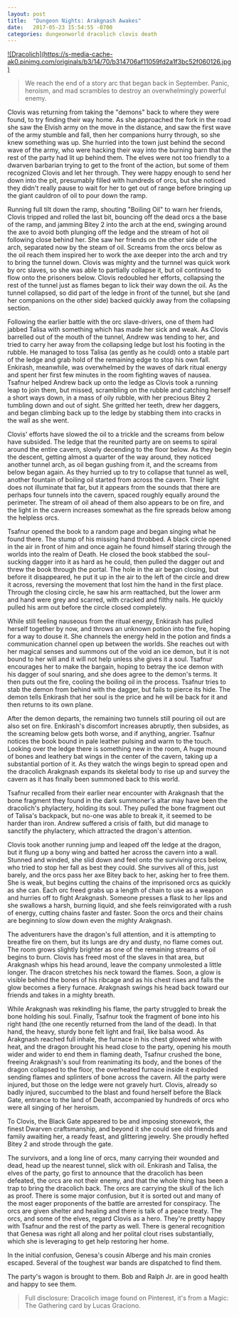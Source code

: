 ```yaml
---
layout: post
title:  "Dungeon Nights: Arakgnash Awakes"
date:   2017-05-23 15:54:55 -0700
categories: dungeonworld dracolich clovis death
---
```


<a href="https://www.pinterest.com/pin/443182419560033786/">
![Dracolich](https://s-media-cache-ak0.pinimg.com/originals/b3/14/70/b314706af11059fd2a1f3bc52f060126.jpg)
</a>

> We reach the end of a story arc that began back in September. Panic, heroism, and mad scrambles to destroy an overwhelmingly powerful enemy.

Clovis was returning from taking the "demons" back to where they were found, to try finding their way home. As she approached the fork in the road she saw the Elvish army on the move in the distance, and saw the first wave of the army stumble and fall, then her companions hurry through, so she knew something was up. She hurried into the town just behind the second wave of the army, who were hacking their way into the burning barn that the rest of the party had lit up behind them. The elves were not too friendly to a dwarven barbarian trying to get to the front of the action, but some of them recognized Clovis and let her through. They were happy enough to send her down into the pit, presumably filled with hundreds of orcs, but she noticed they didn't really pause to wait for her to get out of range before bringing up the giant cauldron of oil to pour down the ramp.

Running full tilt down the ramp, shouting "Boiling Oil" to warn her friends, Clovis tripped and rolled the last bit, bouncing off the dead orcs a the base of the ramp, and jamming Bitey 2 into the arch at the end, swinging around the axe to avoid both plunging off the ledge and the stream of hot oil following close behind her. She saw her friends on the other side of the arch, separated now by the steam of oil. Screams from the orcs below as the oil reach them inspired her to work the axe deeper into the arch and try to bring the tunnel down. Clovis was mighty and the turnnel was quick work by orc slaves, so she was able to partially collapse it, but oil continued to flow onto the prisoners below. Clovis redoubled her efforts, collapsing the rest of the tunnel just as flames began to lick their way down the oil. As the tunnel collapsed, so did part of the ledge in front of the tunnel, but she (and her companions on the other side) backed quickly away from the collapsing section.

Following the earlier battle with the orc slave-drivers, one of them had jabbed Talisa with something which has made her sick and weak. As Clovis barrelled out of the mouth of the tunnel, Andrew was tending to her, and tried to carry her away from the collapsing ledge but lost his footing in the rubble. He managed to toss Talisa (as gently as he could) onto a stable part of the ledge and grab hold of the remaining edge to stop his own fall. Enkirash, meanwhile, was overwhelmed by the waves of dark ritual energy and spent her first few minutes in the room fighting waves of nausea. Tsafnur helped Andrew back up onto the ledge as Clovis took a running leap to join them, but missed, scrambling on the rubble and catching herself a short ways down, in a mass of oily rubble, with her precious Bitey 2 tumbling down and out of sight. She gritted her teeth, drew her daggers, and began climbing back up to the ledge by stabbing them into cracks in the wall as she went.

Clovis' efforts have slowed the oil to a trickle and the screams from below have subsided. The ledge that the reunited party are on seems to spiral around the entire cavern, slowly decending to the floor below. As they begin the descent, getting almost a quarter of the way around, they noticed another tunnel arch, as oil began gushing from it, and the screams from below began again. As they hurried up to try to collapse that tunnel as well, another fountain of boiling oil started from across the cavern. Their light does not illuminate that far, but it appears from the sounds that there are perhaps four tunnels into the cavern, spaced roughly equally around the perimeter. The stream of oil ahead of them also appears to be on fire, and the light in the cavern increases somewhat as the fire spreads below among the helpless orcs.

Tsafnur opened the book to a random page and began singing what he found there. The stump of his missing hand throbbed. A black circle opened in the air in front of him and once again he found himself staring through the worlds into the realm of Death. He closed the book stabbed the soul-sucking dagger into it as hard as he could, then pulled the dagger out and threw the book through the portal. The hole in the air began closing, but before it disappeared, he put it up in the air to the left of the circle and drew it across, reversing the movement that lost him the hand in the first place. Through the closing circle, he saw his arm reattached, but the lower arm and hand were grey and scarred, with cracked and filthy nails. He quickly pulled his arm out before the circle closed completely.

While still feeling nauseous from the ritual energy, Enkirash has pulled herself together by now, and throws an unknown potion into the fire, hoping for a way to douse it. She channels the energy held in the potion and finds a communication channel open up between the worlds. She reaches out with her magical senses and summons out of the void an ice demon, but it is not bound to her will and it will not help unless she gives it a soul. Tsafnur encourages her to make the bargain, hoping to betray the ice demon with his dagger of soul snaring, and she does agree to the demon's terms. It then puts out the fire, cooling the boiling oil in the process. Tsafnur tries to stab the demon from behind with the dagger, but fails to pierce its hide. The demon tells Enkirash that her soul is the price and he will be back for it and then returns to its own plane.

After the demon departs, the remaining two tunnels still pouring oil out are also set on fire. Enkirash's discomfort increases abruptly, then subsides, as the screaming below gets both worse, and if anything, angrier. Tsafnur notices the book bound in pale leather pulsing and warm to the touch. Looking over the ledge there is something new in the room, A huge mound of bones and leathery bat wings in the center of the cavern, taking up a substantial portion of it. As they watch the wings begin to spread open and the dracolich Arakgnash expands its skeletal body to rise up and survey the cavern as it has finally been summoned back to this world.

Tsafnur recalled from their earlier near encounter with Arakgnash that the bone fragment they found in the dark summoner's altar may have been the dracolich's phylactery, holding its soul. They pulled the bone fragment out of Talisa's backpack, but no-one was able to break it, it seemed to be harder than iron. Andrew suffered a crisis of faith, but did manage to sanctify the phylactery, which attracted the dragon's attention.

Clovis took another running jump and leaped off the ledge at the dragon, but it flung up a bony wing and batted her across the cavern into a wall. Stunned and winded, she slid down and feel onto the surviving orcs below, who tried to stop her fall as best they could. She survives all of this, just barely, and the orcs pass her axe Bitey back to her, asking her to free them. She is weak, but begins cutting the chains of the imprisoned orcs as quickly as she can. Each orc freed grabs up a length of chain to use as a weapon and hurries off to fight Arakgnash. Someone presses a flask to her lips and she swallows a harsh, burning liquid, and she feels reinvigorated with a rush of energy, cutting chains faster and faster. Soon the orcs and their chains are beginning to slow down even the mighty Arakgnash.

The adventurers have the dragon's full attention, and it is attempting to breathe fire on them, but its lungs are dry and dusty, no flame comes out. The room grows slightly brighter as one of the remaining streams of oil begins to burn. Clovis has freed most of the slaves in that area, but Arakgnash whips his head around, leave the company unmolested a little longer. The dracon stretches his neck toward the flames. Soon, a glow is visible behind the bones of his ribcage and as his chest rises and falls the glow becomes a fiery furnace. Arakgnash swings his head back toward our friends and takes in a mighty breath.

While Arakgnash was rekindling his flame, the party struggled to break the bone holding his soul. Finally, Tsafnur took the fragment of bone into his right hand (the one recently returned from the land of the dead). In that hand, the heavy, sturdy bone felt light and frail, like balsa wood. As Arakgnash reached full inhale, the furnace in his chest glowed white with heat, and the dragon brought his head close to the party, opening his mouth wider and wider to end them in flaming death, Tsafnur crushed the bone, freeing Arakgnash's soul from reanimating its body, and the bones of the dragon collapsed to the floor, the overheated furnace inside it exploded sending flames and splinters of bone across the cavern. All the party were injured, but those on the ledge were not gravely hurt. Clovis, already so badly injured, succumbed to the blast and found herself before the Black Gate, entrance to the land of Death, accompanied by hundreds of orcs who were all singing of her heroism.

To Clovis, the Black Gate appeared to be and imposing stonework, the finest Dwarven craftsmanship, and beyond it she could see old friends and family awaiting her, a ready feast, and glittering jewelry. She proudly hefted Bitey 2 and strode through the gate.

The survivors, and a long line of orcs, many carrying their wounded and dead, head up the nearest tunnel, slick with oil. Enkirash and Talisa, the elves of the party, go first to announce that the dracolich has been defeated, the orcs are not their enemy, and that the whole thing has been a trap to bring the dracolich back. The orcs are carrying the skull of the lich as proof. There is some major confusion, but it is sorted out and many of the most eager proponents of the battle are arrested for conspiracy. The orcs are given shelter and healing and there is talk of a peace treaty. The orcs, and some of the elves, regard Clovis as a hero. They're pretty happy with Tsafnur and the rest of the party as well. There is general recognition that Genesa was right all along and her polital clout rises substantially, which she is leveraging to get help restoring her home.

In the initial confusion, Genesa's cousin Alberge and his main cronies escaped. Several of the toughest war bands are dispatched to find them.

The party's wagon is brought to them. Bob and Ralph Jr. are in good health and happy to see them.

> Full disclosure: Dracolich image found on Pinterest, it's from a Magic: The Gathering card by Lucas Graciono.